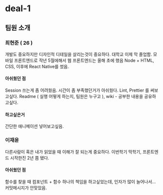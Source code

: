 # deal-1

## 팀원 소개

### 최현준 ( 26 )
개발도 중요하지만 디자인적 디테일을 살리는것이 중요하다.
대학교 이제 막 졸업함. 모바일 프론트엔드로 작년 5월에해서 웹 프론트엔드는 올해 초에 했음
Node + HTML, CSS, 이후에 React Native를 썼음.
#### 아쉬웠던 점
Session 쓰는게 좀 어려웠음. 시간이 좀 부족했던거가 아쉬웠다.
Lint, Prettier 를 써보고싶다.
Readme ( 실행 어떻게 하는지, 팀원은 누구고 ), wiki - 공부한 내용을 공유하고싶다.
#### 하고싶은거
간단한 애니메이션 넣어보고싶음.

### 이재윤
다른사람이 혹은 내가 읽었을 때 이해가 잘 되는게 중요하다.
이번학기 막학기, 프론트엔드 시작한진 2년 쯤 됐다.
#### 아쉬웠던 점
함수를 찾을 때 컴포넌트 + 함수 하나의 책임을 하고싶었는데, 인자가 많이 늘어나서...
커밋메시지가 안맞았음.